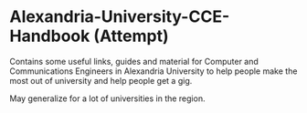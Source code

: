 # Alexandria-University-CCE-Handbook (Attempt)
Contains some useful links, guides and material for Computer and Communications Engineers in Alexandria University to help people make the most out of university and help people get a gig.

May generalize for a lot of universities in the region.
